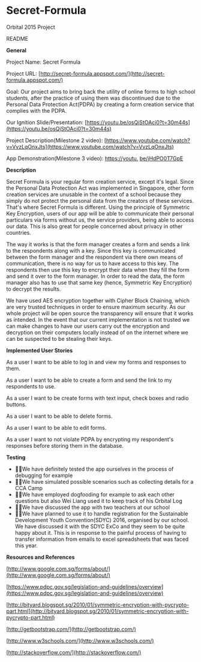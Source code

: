 # Secret-Formula
Orbital 2015 Project

README

**General**

Project Name: Secret Formula

Project URL: [http://secret-formula.appspot.com/](http://secret-formula.appspot.com/)

Goal: Our project aims to bring back the utility of online forms to high school students, after the practice of using them was discontinued due to the Personal Data Protection Act(PDPA) by creating a form creation service that complies with the PDPA.

Our Ignition Slide/Presentation: [https://youtu.be/osQjStOAci0?t=30m44s](https://youtu.be/osQjStOAci0?t=30m44s)

Project Description(Milestone 2 video): [https://www.youtube.com/watch?v=VvzLqOnxJts](https://www.youtube.com/watch?v=VvzLqOnxJts)

App Demonstration(Milestone 3 video): [https://youtu.](https://youtu.be/jHdPO0T7GpE) [be/jHdPO0T7GpE](https://youtu.be/jHdPO0T7GpE)

**Description**

Secret Formula is your regular form creation service, except it's legal. Since the Personal Data Protection Act was implemented in Singapore, other form creation services are unusable in the context of a school because they simply do not protect the personal data from the creators of these services. That's where Secret Formula is different. Using the principle of Symmetric Key Encryption, users of our app will be able to communicate their personal particulars via forms without us, the service providers, being able to access our data. This is also great for people concerned about privacy in other countries.

The way it works is that the form manager creates a form and sends a link to the respondents along with a key. Since this key is communicated between the form manager and the respondent via there own means of communication, there is no way for us to have access to this key. The respondents then use this key to encrypt their data when they fill the form and send it over to the form manager. In order to read the data, the form manager also has to use that same key (hence, Symmetric Key Encryption) to decrypt the results.

We have used AES encryption together with Cipher Block Chaining, which are very trusted techniques in order to ensure maximum security. As our whole project will be open source the transparency will ensure that it works as intended. In the event that our current implementation is not trusted we can make changes to have our users carry out the encryption and decryption on their computers locally instead of on the internet where we can be suspected to be stealing their keys.

**Implemented User Stories**

As a user I want to be able to log in and view my forms and responses to them.

As a user I want to be able to create a form and send the link to my respondents to use.

As a user I want to be create forms with text input, check boxes and radio buttons.

As a user I want to be able to delete forms.

As a user I want to be able to edit forms.

As a user I want to not violate PDPA by encrypting my respondent's responses before storing them in the database.

**Testing**

- We have definitely tested the app ourselves in the process of debugging for example
- We have simulated possible scenarios such as collecting details for a CCA Camp
- We have employed dogfooding for example to ask each other questions but also Wei Liang used it to keep track of his Orbital Log
- We have discussed the app with two teachers at our school
- We have planned to use it to handle registration for the Sustainable Development Youth Convention(SDYC) 2016, organised by our school. We have discussed it with the SDYC ExCo and they seem to be quite happy about it. This is in response to the painful process of having to transfer information from emails to excel spreadsheets that was faced this year.


**Resources and References**

[http://www.google.com.sg/forms/about/](http://www.google.com.sg/forms/about/)

[https://www.pdpc.gov.sg/legislation-and-guidelines/overview](https://www.pdpc.gov.sg/legislation-and-guidelines/overview)

[http://bityard.blogspot.sg/2010/01/symmetric-encryption-with-pycrypto-part.html](http://bityard.blogspot.sg/2010/01/symmetric-encryption-with-pycrypto-part.html)

[http://getbootstrap.com/](http://getbootstrap.com/)

[http://www.w3schools.com/](http://www.w3schools.com/)

[http://stackoverflow.com/](http://stackoverflow.com/)

